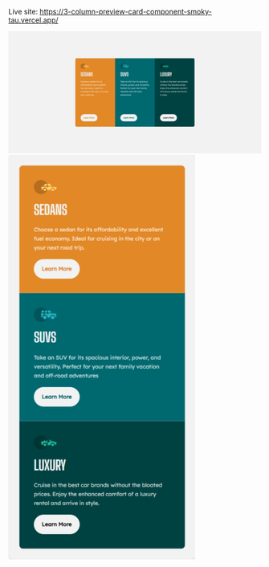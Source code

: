Live site: https://3-column-preview-card-component-smoky-tau.vercel.app/

![desktop](/assets/desktop.png)
![mobile](/assets/mobile.png)